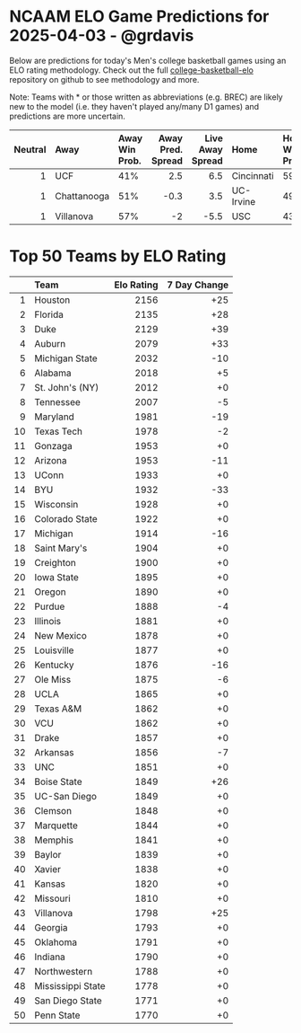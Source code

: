 # NCAAM ELO Game Predictions for 2025-04-03 - @grdavis
Below are predictions for today's Men's college basketball games using an ELO rating methodology. Check out the full [college-basketball-elo](https://github.com/grdavis/college-basketball-elo) repository on github to see methodology and more.

Note: Teams with * or those written as abbreviations (e.g. BREC) are likely new to the model (i.e. they haven't played any/many D1 games) and predictions are more uncertain.

|   Neutral | Away        | Away Win Prob.   |   Away Pred. Spread |   Live Away Spread | Home       | Home Win Prob.   |   Home Pred. Spread |
|----------:|:------------|:-----------------|--------------------:|-------------------:|:-----------|:-----------------|--------------------:|
|         1 | UCF         | 41%              |                 2.5 |                6.5 | Cincinnati | 59%              |                -2.5 |
|         1 | Chattanooga | 51%              |                -0.3 |                3.5 | UC-Irvine  | 49%              |                 0.3 |
|         1 | Villanova   | 57%              |                -2   |               -5.5 | USC        | 43%              |                 2   |

# Top 50 Teams by ELO Rating
|    | Team              |   Elo Rating |   7 Day Change |
|---:|:------------------|-------------:|---------------:|
|  1 | Houston           |         2156 |            +25 |
|  2 | Florida           |         2135 |            +28 |
|  3 | Duke              |         2129 |            +39 |
|  4 | Auburn            |         2079 |            +33 |
|  5 | Michigan State    |         2032 |            -10 |
|  6 | Alabama           |         2018 |             +5 |
|  7 | St. John's (NY)   |         2012 |             +0 |
|  8 | Tennessee         |         2007 |             -5 |
|  9 | Maryland          |         1981 |            -19 |
| 10 | Texas Tech        |         1978 |             -2 |
| 11 | Gonzaga           |         1953 |             +0 |
| 12 | Arizona           |         1953 |            -11 |
| 13 | UConn             |         1933 |             +0 |
| 14 | BYU               |         1932 |            -33 |
| 15 | Wisconsin         |         1928 |             +0 |
| 16 | Colorado State    |         1922 |             +0 |
| 17 | Michigan          |         1914 |            -16 |
| 18 | Saint Mary's      |         1904 |             +0 |
| 19 | Creighton         |         1900 |             +0 |
| 20 | Iowa State        |         1895 |             +0 |
| 21 | Oregon            |         1890 |             +0 |
| 22 | Purdue            |         1888 |             -4 |
| 23 | Illinois          |         1881 |             +0 |
| 24 | New Mexico        |         1878 |             +0 |
| 25 | Louisville        |         1877 |             +0 |
| 26 | Kentucky          |         1876 |            -16 |
| 27 | Ole Miss          |         1875 |             -6 |
| 28 | UCLA              |         1865 |             +0 |
| 29 | Texas A&M         |         1862 |             +0 |
| 30 | VCU               |         1862 |             +0 |
| 31 | Drake             |         1857 |             +0 |
| 32 | Arkansas          |         1856 |             -7 |
| 33 | UNC               |         1851 |             +0 |
| 34 | Boise State       |         1849 |            +26 |
| 35 | UC-San Diego      |         1849 |             +0 |
| 36 | Clemson           |         1848 |             +0 |
| 37 | Marquette         |         1844 |             +0 |
| 38 | Memphis           |         1841 |             +0 |
| 39 | Baylor            |         1839 |             +0 |
| 40 | Xavier            |         1838 |             +0 |
| 41 | Kansas            |         1820 |             +0 |
| 42 | Missouri          |         1810 |             +0 |
| 43 | Villanova         |         1798 |            +25 |
| 44 | Georgia           |         1793 |             +0 |
| 45 | Oklahoma          |         1791 |             +0 |
| 46 | Indiana           |         1790 |             +0 |
| 47 | Northwestern      |         1788 |             +0 |
| 48 | Mississippi State |         1778 |             +0 |
| 49 | San Diego State   |         1771 |             +0 |
| 50 | Penn State        |         1770 |             +0 |